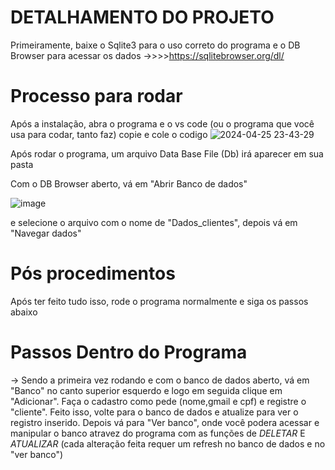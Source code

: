  # DETALHAMENTO DO PROJETO

Primeiramente, baixe o Sqlite3 para o uso correto do programa e o DB Browser para acessar os dados
 ->>>>https://sqlitebrowser.org/dl/

# Processo para rodar
Após a instalação, abra o programa e o  vs code (ou o programa que você usa para codar, tanto faz)
copie e cole o codigo 
![2024-04-25 23-43-29](https://github.com/KKnatan/C-R-U-D/assets/159738083/f45f2d00-a9d8-46f0-950c-2bd7c62d85e5)

Após rodar o programa, um arquivo Data Base File (Db) irá aparecer em sua pasta

Com o DB Browser aberto, vá em "Abrir Banco de dados" 


![image](https://github.com/KKnatan/C-R-U-D/assets/159738083/5a5b0078-bbad-412a-81ad-d5a685e3601b)

e selecione o arquivo com o nome de "Dados_clientes", depois vá em  "Navegar dados" 

# Pós procedimentos
Após ter feito tudo isso, rode o programa normalmente e siga os passos abaixo

# Passos Dentro do Programa
-> Sendo a primeira vez rodando e com o banco de dados aberto, vá em "Banco" no canto superior esquerdo e logo em seguida clique em "Adicionar".
Faça o cadastro como pede (nome,gmail e cpf) e registre o "cliente".
Feito isso, volte para o banco de dados e atualize para ver o registro inserido. Depois vá para "Ver banco", onde você podera acessar e manipular o banco atravez do programa com as funções de  *DELETAR* E *ATUALIZAR* (cada alteração feita requer um refresh no banco de dados e no "ver banco")


